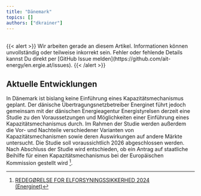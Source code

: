 ```yaml
---
title: "Dänemark"
topics: []
authors: ["dkrainer"]
---
```


<br>
{{< alert >}}
Wir arbeiten gerade an diesem Artikel. Informationen können unvollständig oder teilweise inkorrekt sein. Fehler oder fehlende Details kannst Du direkt per [GitHub Issue melden](https://github.com/ait-energy/en.ergie.at/issues).
{{< /alert >}}

## Aktuelle Entwicklungen
In Dänemark ist bislang keine Einführung eines Kapazitätsmechanismus geplant. Der dänische Übertragungsnetzbetreiber Energinet führt jedoch gemeinsam mit der dänischen Energieagentur Energistyrelsen derzeit eine Studie zu den Voraussetzungen und Möglichkeiten einer Einführung eines Kapazitätsmechanismus durch. Im Rahmen der Studie werden außerdem die Vor- und Nachteile verschiedener Varianten von Kapazitätsmechanismen sowie deren Auswirkungen auf andere Märkte untersucht. Die Studie soll voraussichtlich 2026 abgeschlossen werden. Nach Abschluss der Studie wird entschieden, ob ein Antrag auf staatliche Beihilfe für einen Kapazitätsmechanismus bei der Europäischen Kommission gestellt wird [^Energinet].

<!-- Fußnoten -->
[^Energinet]: [REDEGØRELSE FOR ELFORSYNINGSSIKKERHED 2024<br> (Energinet)](https://energinet.dk/media/cznnuepe/redegorelse-for-elforsyningssikkerhed-2024.pdf)